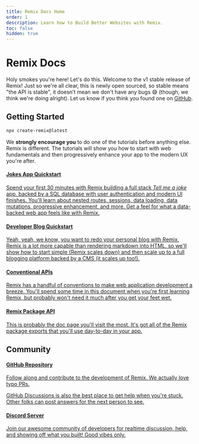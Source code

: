 ```yaml
---
title: Remix Docs Home
order: 1
description: Learn how to Build Better Websites with Remix.
toc: false
hidden: true
---
```


# Remix Docs

Holy smokes you're here! Let's do this. Welcome to the v1 stable release of Remix! Just so we're all clear, this is newly open sourced, so stable means "the API is stable", it doesn’t mean we don't have any bugs 😅 (though, we think we're doing alright). Let us know if you think you found one on [GitHub](https://github.com/remix-run/remix).

## Getting Started

```sh
npx create-remix@latest
```

We **strongly encourage you** to do one of the tutorials before anything else. Remix is different. The tutorials will show you how to start with web fundamentals and then progressively enhance your app to the modern UX you're after.

<docs-cards>
  <a href="dev/tutorials/jokes" aria-label="Jokes App Tutorial">
    <docs-card>
      <h4>Jokes App Quickstart</h4> 
      <p>Spend your first 30 minutes with Remix building a full stack <i>Tell me a joke</i> app, backed by a SQL database with user authentication and modern UI finishes. You'll learn about nested routes, sessions, data loading, data mutations, progressive enhancement, and more. Get a feel for what a data-backed web app feels like with Remix.</p>
    </docs-card>
  </a>
  <a href="dev/tutorials/blog" aria-label="Developer Blog Tutorial">
    <docs-card>
      <h4>Developer Blog Quickstart</h4>
      <p>Yeah, yeah, we know, you want to redo your personal blog with Remix. Remix is a lot more capable than rendering markdown into HTML, so we'll show how to start simple (Remix scales down) and then scale up to a full blogging platform backed by a CMS (it scales up too!).</p>
    </docs-card>
  </a>
  <a href="dev/api/conventions" aria-label="Conventional APIs">
    <docs-card>
      <h4>Conventional APIs</h4> 
      <p>Remix has a handful of conventions to make web application development a breeze. You'll spend some time in this document when you're first learning Remix, but probably won't need it much after you get your feet wet.</p>
    </docs-card>
  </a>
  <a href="dev/api/remix" aria-label="Remix API">
    <docs-card>
      <h4>Remix Package API</h4>
      <p>This is probably the doc page you'll visit the most. It's got all of the Remix package exports that you'll use day-to-day in your app.</p>
    </docs-card>
  </a>
</docs-cards>

## Community

<docs-cards>
  <a href="https://rmx.as/github" aria-label="GitHub Repository">
    <docs-card>
      <h4>GitHub Repository</h4>
      <p>Follow along and contribute to the development of Remix. We actually love typo PRs.</p>
      <p>GitHub Discussions is also the best place to get help when you're stuck. Other folks can post answers for the next person to see.</p>
    </docs-card>
  </a>
  <a href="https://rmx.as/discord" aria-label="Remix Discord">
    <docs-card>
      <h4>Discord Server</h4> 
      <p>Join our awesome community of developers for realtime discussion, help, and showing off what you built! Good vibes only.</p>
    </docs-card>
  </a>
</docs-cards>
